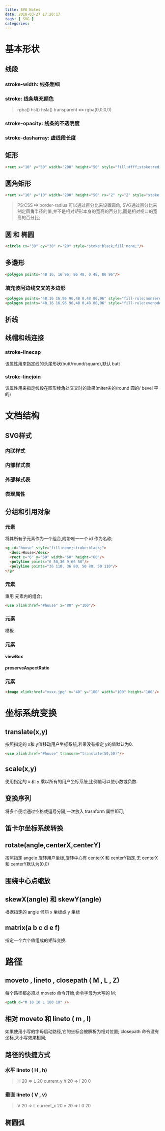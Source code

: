 ```yaml
---
title: SVG Notes
date: 2018-03-27 17:20:17
tags: [ SVG ]
categories:
---
```


# 基本形状
## 线段<line/>
### stroke-width: 线条粗细
### stroke: 线条填充颜色
> rgba()
> hsl()
> hsla()
> transparent == rgba(0,0,0,0)
### stroke-opacity: 线条的不透明度
### stroke-dasharray: 虚线段长度

<!--more-->

## 矩形 <rect/>
```html
<rect x="10" y="50" width="200" height="50" style="fill:#fff;stoke:red;fill-opacity:0.5;"/>
```
## 圆角矩形
```html
<rect x="10" y="10" width="200" height="50" rx="2" ry="2" style="stoke:black;fill:none;"/>
```
> PS:CSS 中 border-radius 可以通过百分比来设置圆角, SVG通过百分比来制定圆角半径的值,并不是相对矩形本身的宽高的百分比,而是相对视口的宽高的百分比;

## 圆 和 椭圆 <circle/>
```html
<circle cx="30" cy="30" r="20" style="stoke:black;fill:none;"/>
```

## 多邊形 <polygon/>
```html
<polygon points="48 16, 16 96, 96 48, 0 48, 80 96"/> 
```
### 填充波阿边线交叉的多边形
```html
<polygon points="48,16 16,96 96,48 0,48 80,96" style="fill-rule:nonzero;fill:yellow;stroke:black;"/>
<polygon points="48,16 16,96 96,48 0,48 80,96" style="fill-rule:evenodd;fill:yellow;stroke:black;"/> 
```
## 折线 <polyline/>
## 线帽和线连接 
### stroke-linecap 
该属性用来指定线的头尾形状(butt/round/square),默认 butt
### stroke-linejoin 
该属性用来指定线段在图形棱角处交叉时的效果(miter尖的/round 圆的/ bevel 平的)

# 文档结构
## SVG样式
### 内联样式
### 内部样式表
### 外部样式表
### 表现属性

## 分组和引用对象
### <g></g>元素
将其所有子元素作为一个组合,附带唯一一个 id 作为名称;
```html
<g id="house" style="fill:none;stroke:black;">
  <desc>House</desc>
  <rect x="6" y="50" width="60" height="60"/>
  <polyline points="6 50,36 9,66 50"/>
  <polyline points="36 110, 36 80, 50 80, 50 110"/>
</g>
```

### <use/>元素
重用 <g>元素内的组合;
```html
<use xlink:href="#house" x="80" y="100"/>
```

### <defs></defs>元素
模板

### <symbol></symbol>元素
#### viewBox 
#### preserveAspectRatio

### <image/>元素
```html
<image xlink:href="xxxx.jpg" x="40" y="100" width="100" height="100"/>
```

# 坐标系统变换

## translate(x,y)
按照指定的 x和 y值移动用户坐标系统,若果没有指定 y的值默认为0.
```html
<use xlink:href="#house" transorm="translate(50,50)"/>
```

## scale(x,y)
使用指定的 x 和 y 乘以所有的用户坐标系统,比例值可以使小数或负数.

## 变换序列
将多个便哈通过空格或逗号分隔,一次放入 trasnform 属性即可;

## 笛卡尔坐标系统转换

## rotate(angle,centerX,centerY) 
按照指定 angele 旋转用户坐标,旋转中心有 centerX 和 centerY指定,无 centerX 和 centerY默认为(0,0)

## 围绕中心点缩放

## skewX(angle) 和 skewY(angle)
根据指定的 angle 倾斜 x 坐标或 y 坐标

## matrix(a b c d e f)
指定一个六个值组成的矩阵变换.

# 路径

## moveto , lineto , closepath ( M , L , Z)
每个路径都必须以 moveto 命令开始,命令字母为大写的 M; 
```html
<path d="M 10 10 L 100 10" />
```
## 相对 moveto 和 lineto ( m , l)
如果使用小写的字母启动路径,它的坐标会被解析为相对位置;
closepath 命令没有坐标,大小写效果相同;

## 路径的快捷方式 
### 水平 lineto ( H , h)
> H 20 => L 20 current_y 
> h 20 => l 20 0
### 垂直 lineto ( V , v)
> V 20 => L current_x 20
> v 20 => l 0 20

## 椭圆弧